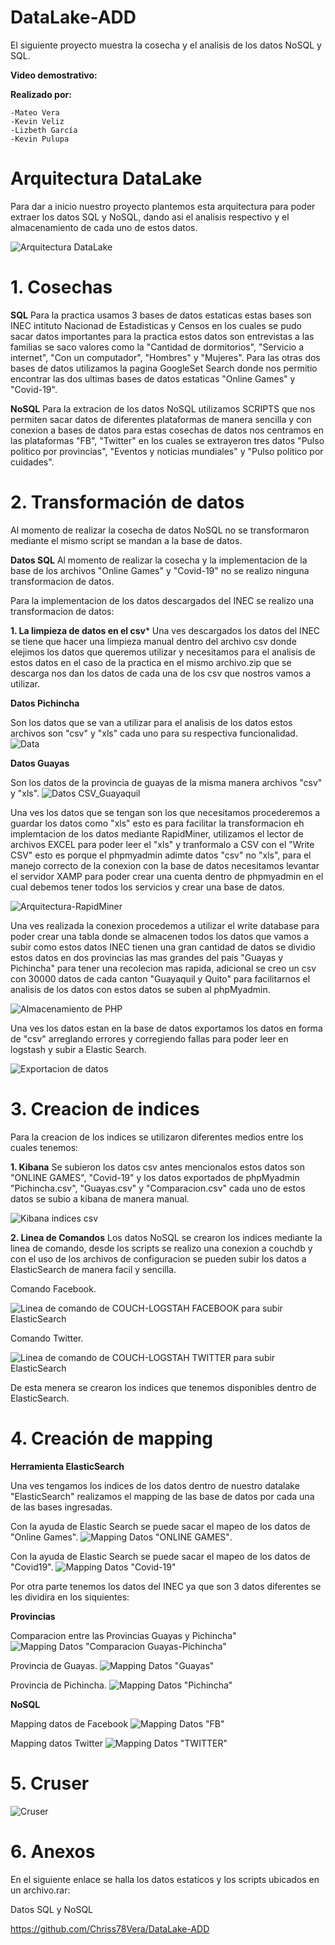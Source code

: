 # DataLake-ADD

  El siguiente proyecto muestra la cosecha y el analisis de los datos NoSQL y SQL. 
  
   **Video demostrativo:** 
   
   **Realizado por:**
   
    -Mateo Vera
    -Kevin Veliz
    -Lizbeth García
    -Kevin Pulupa
    
# Arquitectura DataLake
  Para dar a inicio nuestro proyecto plantemos esta arquitectura para poder extraer los datos SQL y NoSQL, dando asi el analisis respectivo y el almacenamiento de cada uno de estos datos.
  
  ![Arquitectura DataLake](./Imagenes/Arquitectura.png)
    
# 1. Cosechas

  **SQL**
     Para la practica usamos 3 bases de datos estaticas estas bases son INEC intituto Nacionad de Estadisticas y Censos en los cuales se pudo sacar datos importantes para la practica estos datos son entrevistas a las familias se saco valores como la "Cantidad de dormitorios", "Servicio a internet", "Con un computador", "Hombres" y "Mujeres".
     Para las otras dos bases de datos utilizamos la pagina GoogleSet Search donde nos permitio encontrar las dos ultimas bases de datos estaticas "Online Games" y "Covid-19".
     
 **NoSQL**
    Para la extracion de los datos NoSQL utilizamos SCRIPTS que nos permiten sacar datos de diferentes plataformas de manera sencilla y con conexion a bases de datos para estas cosechas de datos nos centramos en las plataformas "FB", "Twitter" en los cuales se extrayeron tres datos "Pulso politico por provincias", "Eventos y noticias mundiales" y "Pulso politico por cuidades".
 
 # 2. Transformación de datos
 
 Al momento de realizar la cosecha de datos NoSQL no se transformaron mediante el mismo script se mandan a la base de datos.
 
 **Datos SQL**
 Al momento de realizar la cosecha y la implementacion de la base de los archivos "Online Games" y "Covid-19" no se realizo ninguna transformacion de datos.
 
 Para la implementacion de los datos descargados del INEC se realizo una transformacion de datos:
 
 **1. La limpieza de datos en el csv***
 Una ves descargados los datos del INEC se tiene que hacer una limpieza manual dentro del archivo csv donde elejimos los datos que queremos utilizar y necesitamos para el analisis de estos datos en el caso de la practica en el mismo archivo.zip que se descarga nos dan los datos de cada una de los csv que nostros vamos a utilizar.
  
  **Datos Pichincha**
  
  
Son los datos que se van a utilizar para el analisis de los datos estos archivos son "csv" y "xls" cada uno para su respectiva funcionalidad.
 ![Data](./Imagenes/Datos_Pichincha.PNG)
 
  **Datos Guayas**
  
  
Son los datos de la provincia de guayas de la misma manera archivos "csv" y "xls".
 ![Datos CSV_Guayaquil](./Imagenes/Datos_Guayaquil.PNG)
    
    
 Una ves los datos que se tengan son los que necesitamos procederemos a guardar los datos como "xls" esto es para facilitar la transformacion eh implemtacion de los datos mediante RapidMiner, utilizamos el lector de archivos EXCEL para poder leer el "xls" y tranformalo a CSV con el "Write CSV" esto es porque el phpmyadmin adimte datos "csv" no "xls", para el manejo correcto de la conexion con la base de datos necesitamos levantar el servidor XAMP para poder crear una cuenta dentro de phpmyadmin en el cual debemos tener todos los servicios y crear una base de datos.
 
 ![Arquitectura-RapidMiner](./Imagenes/RapidMiner.PNG)
 
 Una ves realizada la conexion procedemos a utilizar el write database para poder crear una tabla donde se almacenen todos los datos que vamos a subir como estos datos INEC tienen una gran cantidad de datos se dividio estos datos en dos provincias las mas grandes del pais "Guayas y Pichincha" para tener una recolecion mas rapida, adicional se creo un csv con 30000 datos de cada canton "Guayaquil y Quito" para facilitarnos el analisis de los datos con estos datos se suben al phpMyadmin.
 
 ![Almacenamiento de PHP](./Imagenes/Almacenamiento_PHP.PNG)

Una ves los datos estan en la base de datos exportamos los datos en forma de "csv" arreglando errores y corregiendo fallas para poder leer en logstash y subir a Elastic Search.

![Exportacion de datos](./Imagenes/Exportacion.PNG)

 # 3. Creacion de indices 
 
 Para la creacion de los indices se utilizaron diferentes medios entre los cuales tenemos: 

  **1. Kibana**
    Se subieron los datos csv antes mencionalos estos datos son "ONLINE GAMES", "Covid-19" y los datos exportados de phpMyadmin "Pichincha.csv", "Guayas.csv" y "Comparacion.csv" cada uno de estos datos se subio a kibana de manera manual.
    
![Kibana indices csv ](./Imagenes/Datos_CSV.jpeg)


 **2. Linea de Comandos**
 Los datos NoSQL se crearon los indices mediante la linea de comando, desde los scripts se realizo una conexion a couchdb y con el uso de los archivos de configuracion se pueden subir los datos a ElasticSearch de manera facil y sencilla. 
 
 Comando Facebook.
 
 ![Linea de comando de COUCH-LOGSTAH FACEBOOK para subir ElasticSearch](./Imagenes/Comando_FB.png)
 
 
 Comando Twitter.
 
 ![Linea de comando de COUCH-LOGSTAH TWITTER para subir ElasticSearch](./Imagenes/Comando_Twitter.png)
  
  
 De esta menera se crearon los indices que tenemos disponibles dentro de ElasticSearch.
 
 # 4. Creación de mapping
 
  **Herramienta ElasticSearch**
  
   Una ves tengamos los indices de los datos dentro de nuestro datalake "ElasticSearch" realizamos el mapping de las base de datos por cada una de las bases ingresadas.
   
  
   Con la ayuda de Elastic Search se puede sacar el mapeo de los datos de "Online Games".
    ![Mapping Datos "ONLINE GAMES"](./Imagenes/Gamees.jpeg).
    
    
   Con la ayuda de Elastic Search se puede sacar el mapeo de los datos de "Covid19".
    ![Mapping Datos "Covid-19"](./Imagenes/covid19.jpeg)
    
   Por otra parte tenemos los datos del INEC ya que son 3 datos diferentes se les dividira en los siquientes:
   
   **Provincias**
   
   Comparacion entre las Provincias Guayas y Pichincha"
    ![Mapping Datos "Comparacion Guayas-Pichincha"](./Imagenes/Comparacion.jpeg)
    
   Provincia de Guayas.
    ![Mapping Datos "Guayas"](./Imagenes/guayas.jpeg)
    
   Provincia de Pichincha.
    ![Mapping Datos "Pichincha"](./Imagenes/Pichcincha.jpeg)
 
 
   **NoSQL**
   
   Mapping datos de Facebook
    ![Mapping Datos "FB"](./Imagenes/FB.jpeg)
    
   Mapping datos Twitter
    ![Mapping Datos "TWITTER"](./Imagenes/twitter.jpeg)
   
 # 5. Cruser
 
  ![Cruser](./Imagenes/Cruser.jpeg)
 
 # 6. Anexos
 
 
 En el siguiente enlace se halla los datos estaticos y los  scripts ubicados en un archivo.rar: 
 
 Datos SQL y NoSQL
 
  https://github.com/Chriss78Vera/DataLake-ADD
    
